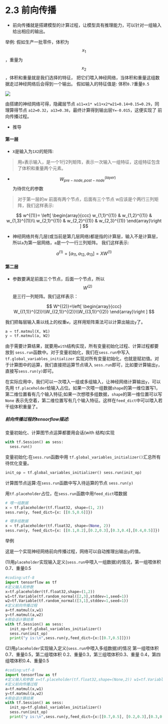 # 2.3 前向传播

* 前向传播就是搭建模型的计算过程，让模型具有推理能力，可以针对一组输入 给出相应的输出。

举例: 假如生产一批零件，体积为$$x_1$$，重量为$$x_2$$，体积和重量就是我们选择的特征， 把它们喂入神经网络，当体积和重量这组数据走过神经网络后会得到一个输出。
假如输入的特征值是: 体积`0.7`重量`0.5`

![](http://ovhbzkbox.bkt.clouddn.com/2018-07-17-15318051293124.jpg)

由搭建的神经网络可得，隐藏层节点 `a11=x1* w11+x2*w21=0.14+0.15=0.29`，同理算得节点 `a12=0.32`，`a13=0.38`，最终计算得到输出层`Y=-0.015`，这便实现了 前向传播过程。

* 推导

#### 第一层

* `X`是输入为`1X2`的矩阵:

>用`x`表示输入，是一个1行2列矩阵，表示一次输入一组特征，这组特征包含了体积和重量两个元素。
 

* $$W_{pre-node,post-node}^{(layer)}$$为待优化的参数

>对于第一层的w 前面有两个节点，后面有三个节点 w应该是个两行三列矩阵，我们这样表示:

$$
w^{(1)}=
\left[ \begin{array}{ccc}
w_{1,1}^{(1)} & w_{1,2}^{(1)} & w_{1,3}^{(1)}\\
w_{2,1}^{(1)} & w_{2,2}^{(1)} & w_{2,3}^{(1)}
\end{array}\right ]
$$

* 神经网络共有几层(或当前是第几层网络)都是指的计算层，输入不是计算层， 所以`a`为第一层网络，`a`是一个一行三列矩阵。
我们这样表示:

$$a^{(1)}=[a_{11},a_{12},a_{13}]=XW^{(1)}$$


#### 第二层

* 参数要满足前面三个节点，后面一个节点，所以$$W^{(2)}$$是三行一列矩阵。我们这样表示：

$$
W^{(2)}=\left[ \begin{array}{ccc}
W_{(1,1)}^{(2)}\\W_{(2,1)}^{(2)}\\W_{(3,1)}^{(2)}
\end{array}\right ]
$$

我们把每层输入乘以线上的权重`w`，这样用矩阵乘法可以计算出输出`y`了。

```python
a = tf.matmul(X, W1)
y = tf.matmul(a, W2)
```

由于需要计算结果，就要用`with`结构实现，所有变量初始化过程、计算过程都要放到 `sess.run`函数中。对于变量初始化，我们在`sess.run`中写入 `tf.global_variables_initializer` 实现对所有变量初始化，也就是赋初值。对 于计算图中的运算，我们直接把运算节点填入 `sess.run`即可，比如要计算输出`y`，直接写`sess.run(y)`即可。

在实际应用中，我们可以一次喂入一组或多组输入，让神经网络计算输出`y`，可以先用 `tf.placeholder`给输入占位。如果一次喂一组数据`shape`的第一维位置写1，第二维位置看有几个输入特征;如果一次想喂多组数据，`shape`的第一维位置可以写`None` 表示先空着，第二维位置写有几个输入特征。这样在`feed_dict`中可以喂入若干组体积重量了。

##### 前向传播过程的tensorflow描述:

变量初始化、计算图节点运算都要用会话(with 结构)实现

```python
with tf.Session() as sess:
  sess.run()
```

变量初始化:在`sess.run`函数中用 `tf.global_variables_initializer()`汇总所有待优化变量。

```python
init_op = tf.global_variables_initializer() sess.run(init_op)
```

计算图节点运算:在`sess.run`函数中写入待运算的节点`sess.run(y)`


用`tf.placeholder`占位，在`sess.run`函数中用`feed_dict`喂数据 

```python
# 喂一组数据
x = tf.placeholder(tf.float32, shape=(1, 2))sess.run(y, feed_dict={x: [[0.5,0.6]]})
```

```python
# 喂多组数据
x = tf.placeholder(tf.float32, shape=(None, 2))sess.run(y, feed_dict={x: [[0.1,0.2],[0.2,0.3],[0.3,0.4],[0.4,0.5]]})
```

举例

这是一个实现神经网络前向传播过程，网络可以自动推理出输出`y`的值。

(1)用`placeholder`实现输入定义(`sess.run`中喂入一组数据)的情况，第一组喂体积0.7、重量0.5

```python
#coding:utf-8import tensorflow as tf#定义输入和参数x=tf.placeholder(tf.float32,shape=(1,2)) 
w1=tf.Variable(tf.random_normal([2,3],stddev=1,seed=1)) 
w2=tf.Variable(tf.random_normal([3,1],stddev=1,seed=1))
#定义前向传播过程a=tf.matmul(x,w1)y=tf.matmul(a,w2)#用会话计算结果
with tf.Session() as sess:  init_op=tf.global_variables_initializer()  sess.run(init_op)  print("y is:\n",sess.run(y,feed_dict={x:[[0.7,0.5]]}))
```

(2)用`placeholder`实现输入定义(`sess.run`中喂入多组数据)的情况第一组喂体积0.7、重量0.5，第二组喂体积 0.2、重量0.3，第三组喂体积0.3、重量 0.4，第四组喂体积0.4、重量0.5

```python
#coding:utf-8import tensorflow as tf#定义输入和参数 x=tf.placeholder(tf.float32,shape=(None,2)) w1=tf.Variable(tf.random_normal([2,3],stddev=1,seed=1)) w2=tf.Variable(tf.random_normal([3,1],stddev=1,seed=1)) 
#定义前向传播过程a=tf.matmul(x,w1)y=tf.matmul(a,w2)#用会话计算结果with tf.Session() as sess:  init_op=tf.global_variables_initializer()  sess.run(init_op)  print("y is:\n",sess.run(y,feed_dict={x:[[0.7,0.5], [0.2,0.3],[0.3,0.4]，[0.4,0.5]]}))
```

